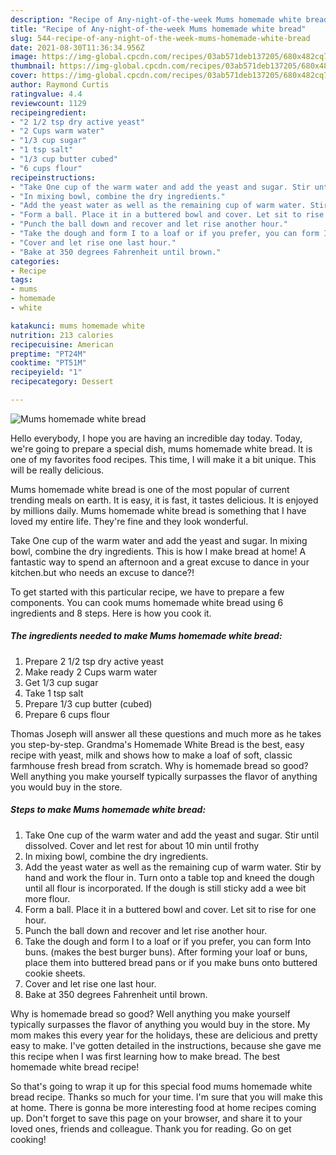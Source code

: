 ```yaml
---
description: "Recipe of Any-night-of-the-week Mums homemade white bread"
title: "Recipe of Any-night-of-the-week Mums homemade white bread"
slug: 544-recipe-of-any-night-of-the-week-mums-homemade-white-bread
date: 2021-08-30T11:36:34.956Z
image: https://img-global.cpcdn.com/recipes/03ab571deb137205/680x482cq70/mums-homemade-white-bread-recipe-main-photo.jpg
thumbnail: https://img-global.cpcdn.com/recipes/03ab571deb137205/680x482cq70/mums-homemade-white-bread-recipe-main-photo.jpg
cover: https://img-global.cpcdn.com/recipes/03ab571deb137205/680x482cq70/mums-homemade-white-bread-recipe-main-photo.jpg
author: Raymond Curtis
ratingvalue: 4.4
reviewcount: 1129
recipeingredient:
- "2 1/2 tsp dry active yeast"
- "2 Cups warm water"
- "1/3 cup sugar"
- "1 tsp salt"
- "1/3 cup butter cubed"
- "6 cups flour"
recipeinstructions:
- "Take One cup of the warm water and add the yeast and sugar. Stir until dissolved. Cover and let rest for about 10 min until frothy"
- "In mixing bowl, combine the dry ingredients."
- "Add the yeast water as well as the remaining cup of warm water. Stir by hand and work the flour in. Turn onto a table top and kneed the dough until all flour is incorporated. If the dough is still sticky add a wee bit more flour."
- "Form a ball. Place it in a buttered bowl and cover. Let sit to rise for one hour."
- "Punch the ball down and recover and let rise another hour."
- "Take the dough and form I to a loaf or if you prefer, you can form Into buns. (makes the best burger buns). After forming your loaf or buns, place them into buttered bread pans or if you make buns onto buttered cookie sheets."
- "Cover and let rise one last hour."
- "Bake at 350 degrees Fahrenheit until brown."
categories:
- Recipe
tags:
- mums
- homemade
- white

katakunci: mums homemade white 
nutrition: 213 calories
recipecuisine: American
preptime: "PT24M"
cooktime: "PT51M"
recipeyield: "1"
recipecategory: Dessert

---
```



![Mums homemade white bread](https://img-global.cpcdn.com/recipes/03ab571deb137205/680x482cq70/mums-homemade-white-bread-recipe-main-photo.jpg)

Hello everybody, I hope you are having an incredible day today. Today, we're going to prepare a special dish, mums homemade white bread. It is one of my favorites food recipes. This time, I will make it a bit unique. This will be really delicious.

Mums homemade white bread is one of the most popular of current trending meals on earth. It is easy, it is fast, it tastes delicious. It is enjoyed by millions daily. Mums homemade white bread is something that I have loved my entire life. They're fine and they look wonderful.

Take One cup of the warm water and add the yeast and sugar. In mixing bowl, combine the dry ingredients. This is how I make bread at home! A fantastic way to spend an afternoon and a great excuse to dance in your kitchen.but who needs an excuse to dance?!


To get started with this particular recipe, we have to prepare a few components. You can cook mums homemade white bread using 6 ingredients and 8 steps. Here is how you cook it.

<!--inarticleads1-->

##### The ingredients needed to make Mums homemade white bread:

1. Prepare 2 1/2 tsp dry active yeast
1. Make ready 2 Cups warm water
1. Get 1/3 cup sugar
1. Take 1 tsp salt
1. Prepare 1/3 cup butter (cubed)
1. Prepare 6 cups flour


Thomas Joseph will answer all these questions and much more as he takes you step-by-step. Grandma&#39;s Homemade White Bread is the best, easy recipe with yeast, milk and shows how to make a loaf of soft, classic farmhouse fresh bread from scratch. Why is homemade bread so good? Well anything you make yourself typically surpasses the flavor of anything you would buy in the store. 

<!--inarticleads2-->

##### Steps to make Mums homemade white bread:

1. Take One cup of the warm water and add the yeast and sugar. Stir until dissolved. Cover and let rest for about 10 min until frothy
1. In mixing bowl, combine the dry ingredients.
1. Add the yeast water as well as the remaining cup of warm water. Stir by hand and work the flour in. Turn onto a table top and kneed the dough until all flour is incorporated. If the dough is still sticky add a wee bit more flour.
1. Form a ball. Place it in a buttered bowl and cover. Let sit to rise for one hour.
1. Punch the ball down and recover and let rise another hour.
1. Take the dough and form I to a loaf or if you prefer, you can form Into buns. (makes the best burger buns). After forming your loaf or buns, place them into buttered bread pans or if you make buns onto buttered cookie sheets.
1. Cover and let rise one last hour.
1. Bake at 350 degrees Fahrenheit until brown.


Why is homemade bread so good? Well anything you make yourself typically surpasses the flavor of anything you would buy in the store. My mom makes this every year for the holidays, these are delicious and pretty easy to make. I&#39;ve gotten detailed in the instructions, because she gave me this recipe when I was first learning how to make bread. The best homemade white bread recipe! 

So that's going to wrap it up for this special food mums homemade white bread recipe. Thanks so much for your time. I'm sure that you will make this at home. There is gonna be more interesting food at home recipes coming up. Don't forget to save this page on your browser, and share it to your loved ones, friends and colleague. Thank you for reading. Go on get cooking!
